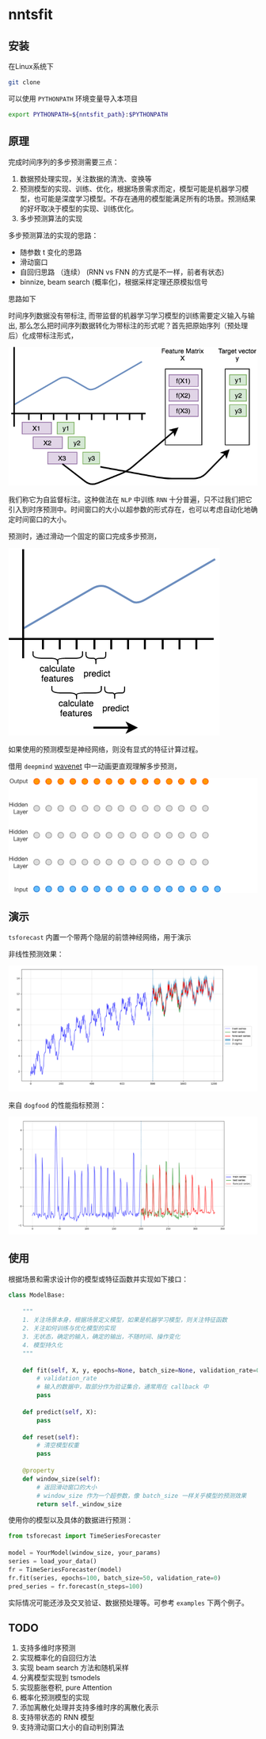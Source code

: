 # nntsfit



## 安装

在Linux系统下

```bash
git clone 
```



可以使用 `PYTHONPATH` 环境变量导入本项目

```sh
export PYTHONPATH=${nntsfit_path}:$PYTHONPATH
```





## 原理

完成时间序列的多步预测需要三点：

1. 数据预处理实现，关注数据的清洗、变换等
2. 预测模型的实现、训练、优化，根据场景需求而定，模型可能是机器学习模型，也可能是深度学习模型。不存在通用的模型能满足所有的场景。预测结果的好坏取决于模型的实现、训练优化。
3. 多步预测算法的实现



多步预测算法的实现的思路：

- 随参数 t 变化的思路
- 滑动窗口
- 自回归思路 （连续） (RNN vs FNN 的方式是不一样，前者有状态)
- binnize, beam search (概率化)，根据采样定理还原模拟信号

思路如下

时间序列数据没有带标注, 而带监督的机器学习学习模型的训练需要定义输入与输出, 那么怎么把时间序列数据转化为带标注的形式呢？首先把原始序列（预处理后）化成带标注形式，

![how-to-labeling-time-series](./asset/how-to-labeling-time-series.png)

我们称它为自监督标注。这种做法在 `NLP` 中训练 `RNN` 十分普遍，只不过我们把它引入到时序预测中。时间窗口的大小以超参数的形式存在，也可以考虑自动化地确定时间窗口的大小。



预测时，通过滑动一个固定的窗口完成多步预测，

![how-to-forecast-time-series](./asset/how-to-forecast-time-series.png)

如果使用的预测模型是神经网络，则没有显式的特征计算过程。



借用 `deepmind` [wavenet](https://deepmind.com/blog/article/wavenet-generative-model-raw-audio) 中一动画更直观理解多步预测，

![how-to-forecast-time-series](./asset/how-to-forecast-time-series.gif)

## 演示

`tsforecast` 内置一个带两个隐层的前馈神经网络，用于演示

非线性预测效果：

![](./asset/nntsfit-demo-1.png)

来自 `dogfood` 的性能指标预测：

![dogfood-iops.png](./asset/dogfood-iops.png)



## 使用



根据场景和需求设计你的模型或特征函数并实现如下接口：

```python
class ModelBase:

    """
    1. 关注场景本身，根据场景定义模型，如果是机器学习模型，则关注特征函数
    2. 关注如何训练与优化模型的实现
    3. 无状态，确定的输入，确定的输出，不随时间、操作变化
    4. 模型持久化
    """

    def fit(self, X, y, epochs=None, batch_size=None, validation_rate=0):
        # validation_rate
        # 输入的数据中，取部分作为验证集合，通常用在 callback 中
        pass

    def predict(self, X):
        pass

    def reset(self):
        # 清空模型权重
        pass

    @property
    def window_size(self):
        # 返回滑动窗口的大小
        # window_size 作为一个超参数，像 batch_size 一样关乎模型的预测效果
        return self._window_size
```



使用你的模型以及具体的数据进行预测：

```python
from tsforecast import TimeSeriesForecaster

model = YourModel(window_size, your_params)
series = load_your_data()
fr = TimeSeriesForecaster(model)
fr.fit(series, epochs=100, batch_size=50, validation_rate=0)
pred_series = fr.forecast(n_steps=100)
```



实际情况可能还涉及交叉验证、数据预处理等。可参考 `examples` 下两个例子。


## TODO

1. 支持多维时序预测
2. 实现概率化的自回归方法
3. 实现 beam search 方法和随机采样
4. 分离模型实现到 tsmodels
5. 实现膨胀卷积, pure Attention
6. 概率化预测模型的实现
7. 添加离散化处理并支持多维时序的离散化表示
8. 支持带状态的 RNN 模型
9. 支持滑动窗口大小的自动判别算法